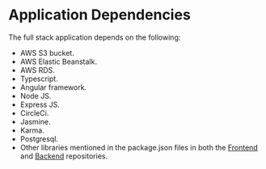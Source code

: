 # Application Dependencies

The full stack application depends on the following:
- AWS S3 bucket.
- AWS Elastic Beanstalk.
- AWS RDS.
- Typescript.
- Angular framework.
- Node JS.
- Express JS.
- CircleCi.
- Jasmine.
- Karma.
- Postgresql.
- Other libraries mentioned in the package.json files in both the [Frontend](https://github.com/AbdulazizAlrabiah/Storefront-Frontend) and [Backend](https://github.com/AbdulazizAlrabiah/Storefront-Backend) repositories.